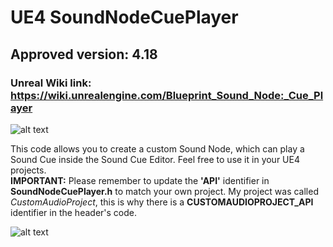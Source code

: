 # UE4 SoundNodeCuePlayer
## Approved version: 4.18
### Unreal Wiki link: https://wiki.unrealengine.com/Blueprint_Sound_Node:_Cue_Player

![alt text](https://i.snag.gy/cGxrAK.jpg)

This code allows you to create a custom Sound Node, which can play a Sound Cue inside the Sound Cue Editor. Feel free to use it in your UE4 projects. <br>
__IMPORTANT:__ Please remember to update the __'API'__ identifier in __SoundNodeCuePlayer.h__ to match your own project. My project was called _CustomAudioProject_, this is why there is a __CUSTOMAUDIOPROJECT_API__ identifier in the header's code.

![alt text](https://i.snag.gy/0VWdqY.jpg)
